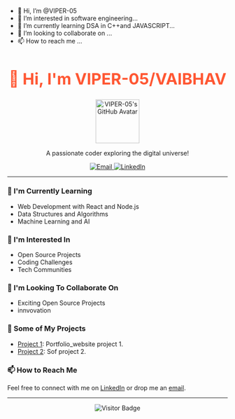 - 👋 Hi, I’m @VIPER-05
- 👀 I’m interested in software engineering...
- 🌱 I’m currently learning  DSA in C++and JAVASCRIPT...
- 💞️ I’m looking to collaborate on ...
- 📫 How to reach me ...

 
<h1 align="center"  style="color: #FF5733; font-size: 36px; font-weight: bold;  Times New Roman">👋 Hi, I'm VIPER-05/VAIBHAV</h1>

<p align="center">
  <img src=" https://media.licdn.com/dms/image/D4D03AQG8sdkegl_v1g/profile-displayphoto-shrink_400_400/0/1696894899781?e=1702512000&v=beta&t=WQQY9KSnn8dq2ZqS1L0F5AqArc0BcdzgArx7f0Pi65Y" alt="VIPER-05's GitHub Avatar" width="100">
</p>

<p align="center">A passionate coder exploring the digital universe!</p>

<p align="center">
  <a href="mailto:your.email@example.com">
    <img alt="Email" src="https://img.shields.io/badge/Email-Your%20Email%20Here-blue?style=flat-square&logo=gmail">
  </a>
  <a href="https://linkedin.com/in/your-linkedin-profile">
    <img alt="LinkedIn" src="https://img.shields.io/badge/LinkedIn-Your%20LinkedIn-blue?style=flat-square&logo=linkedin">
  </a>
</p>

---

### 🌱 I'm Currently Learning

- Web Development with React and Node.js
- Data Structures and Algorithms
- Machine Learning and AI

### 👀 I'm Interested In

- Open Source Projects
- Coding Challenges
- Tech Communities

### 💞️ I'm Looking To Collaborate On

- Exciting Open Source Projects
- innvovation

### 🚀 Some of My Projects

- [Project 1](https://github.com/your/project1): Portfolio_website project 1.
- [Project 2](https://github.com/your/project2): Sof project 2.

### 📫 How to Reach Me

Feel free to connect with me on [LinkedIn](https://linkedin.com/in/your-linkedin-profile) or drop me an [email](mailto:your.email@example.com).

---

<p align="center">
  <img src="https://visitor-badge.glitch.me/badge?page_id=VIPER-05.VIPER-05" alt="Visitor Badge">
</p>
